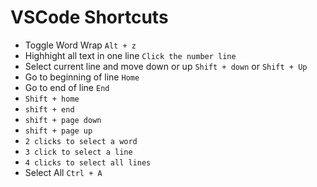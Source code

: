# VSCode Shortcuts

- Toggle Word Wrap `Alt + z`
- Highhight all text in one line `Click the number line`
- Select current line and move down or up `Shift + down` or `Shift + Up`
- Go to beginning of line `Home`
- Go to end of line `End`
- `Shift + home`
- `shift + end`
- `shift + page down`
- `shift + page up`
- `2 clicks to select a word`
- `3 click to select a line`
- `4 clicks to select all lines`
- Select All `Ctrl + A`
